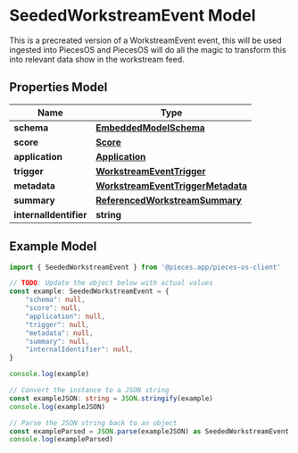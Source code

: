 
# SeededWorkstreamEvent Model

This is a precreated version of a WorkstreamEvent event, this will be used ingested into PiecesOS and PiecesOS will do all the magic to transform this into relevant data show in the workstream feed.

## Properties Model

Name | Type
------------ | -------------
**schema** | [**EmbeddedModelSchema**](EmbeddedModelSchema)
**score** | [**Score**](Score)
**application** | [**Application**](Application)
**trigger** | [**WorkstreamEventTrigger**](WorkstreamEventTrigger)
**metadata** | [**WorkstreamEventTriggerMetadata**](WorkstreamEventTriggerMetadata)
**summary** | [**ReferencedWorkstreamSummary**](ReferencedWorkstreamSummary)
**internalIdentifier** | **string**

## Example Model

```typescript
import { SeededWorkstreamEvent } from '@pieces.app/pieces-os-client'

// TODO: Update the object below with actual values
const example: SeededWorkstreamEvent = {
    "schema": null,
    "score": null,
    "application": null,
    "trigger": null,
    "metadata": null,
    "summary": null,
    "internalIdentifier": null,
}

console.log(example)

// Convert the instance to a JSON string
const exampleJSON: string = JSON.stringify(example)
console.log(exampleJSON)

// Parse the JSON string back to an object
const exampleParsed = JSON.parse(exampleJSON) as SeededWorkstreamEvent
console.log(exampleParsed)
```


